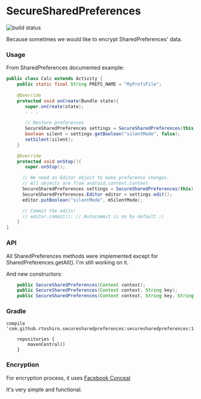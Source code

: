 # SecureSharedPreferences

![build status](https://travis-ci.org/rtoshiro/SecureSharedPreferences.svg?branch=develop)

Because sometimes we would like to encrypt SharedPreferences' data.

### Usage

From SharedPreferences documented example:

```java
public class Calc extends Activity {
    public static final String PREFS_NAME = "MyPrefsFile";
    
    @Override
    protected void onCreate(Bundle state){
       super.onCreate(state);
       . . .

       // Restore preferences
       SecureSharedPreferences settings = SecureSharedPreferences(this);
       boolean silent = settings.getBoolean("silentMode", false);
       setSilent(silent);
    }

    @Override
    protected void onStop(){
       super.onStop();

      // We need an Editor object to make preference changes.
      // All objects are from android.context.Context
      SecureSharedPreferences settings = SecureSharedPreferences(this);
      SecureSharedPreferences.Editor editor = settings.edit();
      editor.putBoolean("silentMode", mSilentMode);

      // Commit the edits!
      // editor.commit(); // Autocommit is on by default ;)
    }
}
```

### API

All SharedPreferences methods were implemented except for SharedPreferences.getAll(). I'm still working on it.

And new constructors:

```java
    public SecureSharedPreferences(Context context);
    public SecureSharedPreferences(Context context, String key);
    public SecureSharedPreferences(Context context, String key, String secureName);
```
    
### Gradle

```
compile 'com.github.rtoshiro.securesharedpreferences:securesharedpreferences:1.0.+'
```

```
    repositories {
        mavenCentral()
    }
```

### Encryption

For encryption process, it uses [Facebook Conceal](https://facebook.github.io/conceal/)

It's very simple and functional.

